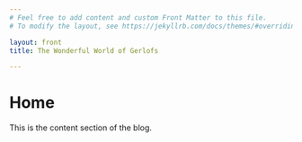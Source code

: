 ```yaml
---
# Feel free to add content and custom Front Matter to this file.
# To modify the layout, see https://jekyllrb.com/docs/themes/#overriding-theme-defaults

layout: front
title: The Wonderful World of Gerlofs

---
```


# Home
This is the content section of the blog.
